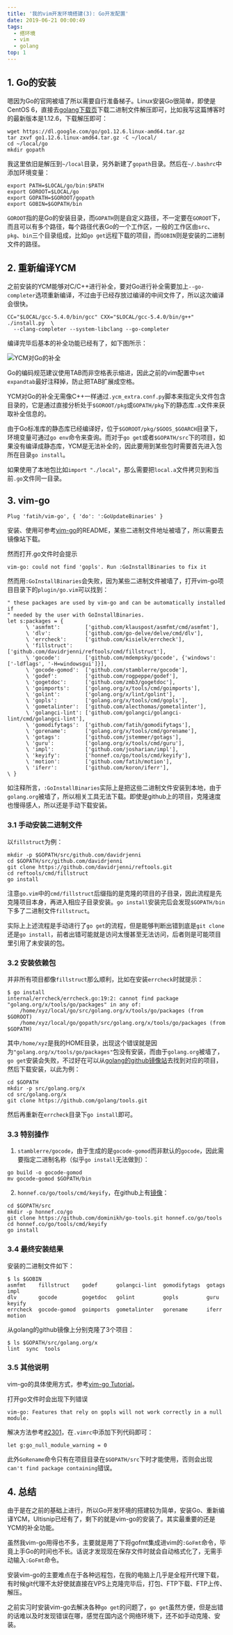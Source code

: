 ```yaml
---
title: '我的vim开发环境搭建(3): Go开发配置'
date: 2019-06-21 00:00:49
tags:
  - 搭环境
  - vim
  - golang
top: 1
---
```


## 1. Go的安装

嗯因为Go的官网被墙了所以需要自行准备梯子。Linux安装Go很简单，即使是CentOS 6，直接去[golang下载页](https://golang.org/dl/)下载二进制文件解压即可，比如我写这篇博客时的最新版本是1.12.6，下载解压即可：

```
wget https://dl.google.com/go/go1.12.6.linux-amd64.tar.gz
tar zxvf go1.12.6.linux-amd64.tar.gz -C ~/local/
cd ~/local/go
mkdir gopath
```

我这里依旧是解压到`~/local`目录，另外新建了`gopath`目录。然后在`~/.bashrc`中添加环境变量：

```
export PATH=$LOCAL/go/bin:$PATH
export GOROOT=$LOCAL/go
export GOPATH=$GOROOT/gopath
export GOBIN=$GOPATH/bin
```

`GOROOT`指的是Go的安装目录，而`GOPATH`则是自定义路径，不一定要在`GOROOT`下，而且可以有多个路径，每个路径代表Go的一个工作区，一般的工作区由`src`、`pkg`、`bin`三个目录组成，比如`go get`远程下载的项目，而`GOBIN`则是安装的二进制文件的路径。

## 2. 重新编译YCM

之前安装的YCM能够对C/C++进行补全，要对Go进行补全需要加上`--go-completer`选项重新编译，不过由于已经存放过编译的中间文件了，所以这次编译会很快。

```
CC="$LOCAL/gcc-5.4.0/bin/gcc" CXX="$LOCAL/gcc-5.4.0/bin/g++" ./install.py  \
  --clang-completer --system-libclang --go-completer
```

编译完毕后基本的补全功能已经有了，如下图所示：

![YCM对Go的补全](YCM对Go的补全.jpg)

Go的编码规范建议使用TAB而非空格表示缩进，因此之前的vim配置中`set expandtab`最好注释掉，防止把TAB扩展成空格。

YCM对Go的补全无需像C++一样通过`.ycm_extra.conf.py`脚本来指定头文件包含目录的，它是通过直接分析处于`$GOROOT/pkg`或`GOPATH/pkg`下的静态库`.a`文件来获取补全信息的。

由于Go标准库的静态库已经编译好，位于`$GOROOT/pkg/$GOOS_$GOARCH`目录下，环境变量可通过`go env`命令来查询。而对于`go get`或者`$GOPATH/src`下的项目，如果没有编译成静态库，YCM是无法补全的，因此要用到某些包时需要首先进入包所在目录`go install`。

如果使用了本地包比如`import "./local"`，那么需要把`local.a`文件拷贝到和当前`.go`文件同一目录。

## 3. vim-go

```
Plug 'fatih/vim-go', { 'do': ':GoUpdateBinaries' }
```

安装、使用可参考[vim-go](https://github.com/fatih/vim-go)的README，某些二进制文件地址被墙了，所以需要去镜像站下载。

然而打开.go文件时会提示

```
vim-go: could not find 'gopls'. Run :GoInstallBinaries to fix it
```

然而用`:GoInstallBinaries`会失败，因为某些二进制文件被墙了，打开vim-go项目目录下的`plugin/go.vim`可以找到：

```
" these packages are used by vim-go and can be automatically installed if
" needed by the user with GoInstallBinaries.
let s:packages = {
      \ 'asmfmt':        ['github.com/klauspost/asmfmt/cmd/asmfmt'],
      \ 'dlv':           ['github.com/go-delve/delve/cmd/dlv'],
      \ 'errcheck':      ['github.com/kisielk/errcheck'],
      \ 'fillstruct':    ['github.com/davidrjenni/reftools/cmd/fillstruct'],
      \ 'gocode':        ['github.com/mdempsky/gocode', {'windows': ['-ldflags', '-H=windowsgui']}],
      \ 'gocode-gomod':  ['github.com/stamblerre/gocode'],
      \ 'godef':         ['github.com/rogpeppe/godef'],
      \ 'gogetdoc':      ['github.com/zmb3/gogetdoc'],
      \ 'goimports':     ['golang.org/x/tools/cmd/goimports'],
      \ 'golint':        ['golang.org/x/lint/golint'],
      \ 'gopls':         ['golang.org/x/tools/cmd/gopls'],
      \ 'gometalinter':  ['github.com/alecthomas/gometalinter'],
      \ 'golangci-lint': ['github.com/golangci/golangci-lint/cmd/golangci-lint'],
      \ 'gomodifytags':  ['github.com/fatih/gomodifytags'],
      \ 'gorename':      ['golang.org/x/tools/cmd/gorename'],
      \ 'gotags':        ['github.com/jstemmer/gotags'],
      \ 'guru':          ['golang.org/x/tools/cmd/guru'],
      \ 'impl':          ['github.com/josharian/impl'],
      \ 'keyify':        ['honnef.co/go/tools/cmd/keyify'],
      \ 'motion':        ['github.com/fatih/motion'],
      \ 'iferr':         ['github.com/koron/iferr'],
\ }
```

如注释所言，`:GoInstallBinaries`实际上是把这些二进制文件安装到本地，由于`golang.org`被墙了，所以相关工具无法下载。即使是github上的项目，克隆速度也慢得感人，所以还是手动下载安装。

### 3.1 手动安装二进制文件

以`fillstruct`为例：

```
mkdir -p $GOPATH/src/github.com/davidrjenni
cd $GOPATH/src/github.com/davidrjenni
git clone https://github.com/davidrjenni/reftools.git 
cd reftools/cmd/fillstruct
go install
```

注意`go.vim`中的`cmd/fillstruct`后缀指的是克隆的项目的子目录，因此流程是先克隆项目本身，再进入相应子目录安装。`go install`安装完后会发现`$GOPATH/bin`下多了二进制文件`fillstruct`。

实际上上述流程是手动进行了`go get`的流程，但是能够判断出错到底是`git clone`还是`go install`，前者出错可能就是访问太慢甚至无法访问，后者则是可能项目里引用了未安装的包。

### 3.2 安装依赖包

并非所有项目都像`fillstruct`那么顺利，比如在安装`errcheck`时就提示：

```
$ go install
internal/errcheck/errcheck.go:19:2: cannot find package "golang.org/x/tools/go/packages" in any of:
    /home/xyz/local/go/src/golang.org/x/tools/go/packages (from $GOROOT)
    /home/xyz/local/go/gopath/src/golang.org/x/tools/go/packages (from $GOPATH)
```

其中`/home/xyz`是我的HOME目录，出现这个错误就是因为`"golang.org/x/tools/go/packages"`包没有安装，而由于`golang.org`被墙了，`go get`安装会失败，不过好在可以从[golang的github镜像站](https://github.com/golang)去找到对应的项目，然后下载安装，以此为例：

```
cd $GOPATH
mkdir -p src/golang.org/x
cd src/golang.org/x
git clone https://github.com/golang/tools.git
```

然后再重新在`errcheck`目录下`go install`即可。

### 3.3 特别操作

1. `stamblerre/gocode`，由于生成的是`gocode-gomod`而非默认的`gocode`，因此需要指定二进制名称（似乎`go install`无法做到）：

```
go build -o gocode-gomod
mv gocode-gomod $GOPATH/bin
```

2. `honnef.co/go/tools/cmd/keyify`，在github上有[镜像](https://github.com/dominikh/go-tools)：

```
cd $GOPATH/src
mkdir -p honnef.co/go
git clone https://github.com/dominikh/go-tools.git honnef.co/go/tools
cd honnef.co/go/tools/cmd/keyify
go install
```

### 3.4 最终安装结果

安装的二进制文件如下：

```
$ ls $GOBIN
asmfmt    fillstruct    godef      golangci-lint  gomodifytags  gotags  impl
dlv       gocode        gogetdoc   golint         gopls         guru    keyify
errcheck  gocode-gomod  goimports  gometalinter   gorename      iferr   motion
```

从golang的github镜像上分别克隆了3个项目：

```
$ ls $GOPATH/src/golang.org/x
lint  sync  tools
```

### 3.5 其他说明

vim-go的具体使用方式，参考[vim-go Tutorial](https://github.com/fatih/vim-go/wiki/Tutorial)。

打开go文件时会出现下列错误

```
vim-go: Features that rely on gopls will not work correctly in a null module.
```

解决方法参考[#2301](https://github.com/fatih/vim-go/issues/2301)，在`.vimrc`中添加下列代码即可：

```
let g:go_null_module_warning = 0
```

此外`GoRename`命令只有在项目目录在`$GOPATH/src`下时才能使用，否则会出现`can't find package containing`错误。

## 4. 总结

由于是在之前的基础上进行，所以Go开发环境的搭建较为简单，安装Go、重新编译YCM，Ultisnip已经有了，剩下的就是vim-go的安装了。其实最重要的还是YCM的补全功能。

虽然我vim-go用得也不多，主要就是用了下将gofmt集成进vim的`:GoFmt`命令，毕竟上手Go的时间也不长。话说才发现现在保存文件时就会自动格式化了，无需手动输入`:GoFmt`命令。

安装vim-go的主要难点在于各种远程包，在我的电脑上几乎是全程开代理下载，有时候git代理不太好使就直接在VPS上克隆完毕后，打包、FTP下载、FTP上传、解压。

之前实习时安装vim-go去解决各种`go get`的问题了，`go get`虽然方便，但是出错的话难以及时发现错误在哪，感觉在国内这个网络环境下，还不如手动克隆、安装。
